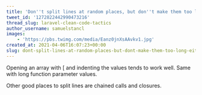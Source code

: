 ```yaml
---
title: 'Don''t split lines at random places, but don''t make them too long either'
tweet_id: '1272822442990473216'
thread_slug: laravel-clean-code-tactics
author_username: samuelstancl
images:
    - 'https://pbs.twimg.com/media/Eanz0jnXsAAvkv1.jpg'
created_at: 2021-04-06T16:07:23+00:00
slug: dont-split-lines-at-random-places-but-dont-make-them-too-long-either
---
```


Opening an array with [ and indenting the values tends to work well. Same with long function parameter values.

Other good places to split lines are chained calls and closures.